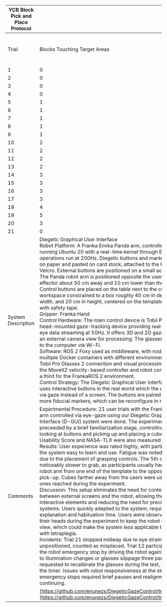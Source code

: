 | YCB Block Pick and Place Protocol |                                                                                                                                                                                                                                                                                                                                                                                                                                                                                                                                                                                                                                                                                                                                                                                                                                                                                                                                                                                                                                                                                                                                                                                                                                                                                                                                                                                                                                                                                                                                                                                                                                                                                                                                                                                                                                     |                                     |                                       |       |            |       |                     |
| --------------------------------- | ----------------------------------------------------------------------------------------------------------------------------------------------------------------------------------------------------------------------------------------------------------------------------------------------------------------------------------------------------------------------------------------------------------------------------------------------------------------------------------------------------------------------------------------------------------------------------------------------------------------------------------------------------------------------------------------------------------------------------------------------------------------------------------------------------------------------------------------------------------------------------------------------------------------------------------------------------------------------------------------------------------------------------------------------------------------------------------------------------------------------------------------------------------------------------------------------------------------------------------------------------------------------------------------------------------------------------------------------------------------------------------------------------------------------------------------------------------------------------------------------------------------------------------------------------------------------------------------------------------------------------------------------------------------------------------------------------------------------------------------------------------------------------------------------------------------------------------- | ----------------------------------- | ------------------------------------- | ----- | ---------- | ----- | ------------------- |
| Trial                             | Blocks Touching Target Areas                                                                                                                                                                                                                                                                                                                                                                                                                                                                                                                                                                                                                                                                                                                                                                                                                                                                                                                                                                                                                                                                                                                                                                                                                                                                                                                                                                                                                                                                                                                                                                                                                                                                                                                                                                                                        | Blocks Entirely Within Target Areas | Blocks Partially Off Printed Template | Score | Total Time | SUS   | NASA-TLX (Weighted) | System Usability Score of 75.36 | NASA-TLX of 44.76 | Robot Params: Max vel of [0.1, 0.06, 0.08] m/s (left/right, up/down, forwards/backwards) Force limit of 30N | Dwell time of 400ms |
| 1                                 | 0                                                                                                                                                                                                                                                                                                                                                                                                                                                                                                                                                                                                                                                                                                                                                                                                                                                                                                                                                                                                                                                                                                                                                                                                                                                                                                                                                                                                                                                                                                                                                                                                                                                                                                                                                                                                                                   | 8                                   | 0                                     | 16    | 10:37.20   | 90.00 | 41.33               |  |  |  |  |
| 2                                 | 0                                                                                                                                                                                                                                                                                                                                                                                                                                                                                                                                                                                                                                                                                                                                                                                                                                                                                                                                                                                                                                                                                                                                                                                                                                                                                                                                                                                                                                                                                                                                                                                                                                                                                                                                                                                                                                   | 8                                   | 0                                     | 16    | 10:39.22   | 77.50 | 34.67               |  |  |  |  |
| 3                                 | 0                                                                                                                                                                                                                                                                                                                                                                                                                                                                                                                                                                                                                                                                                                                                                                                                                                                                                                                                                                                                                                                                                                                                                                                                                                                                                                                                                                                                                                                                                                                                                                                                                                                                                                                                                                                                                                   | 8                                   | 0                                     | 16    | 11:15.00   | 85.00 | 21.67               |  |  |  |  |
| 4                                 | 0                                                                                                                                                                                                                                                                                                                                                                                                                                                                                                                                                                                                                                                                                                                                                                                                                                                                                                                                                                                                                                                                                                                                                                                                                                                                                                                                                                                                                                                                                                                                                                                                                                                                                                                                                                                                                                   | 8                                   | 0                                     | 16    | 11:35.71   | 95.00 | 35.33               |  |  |  |  |
| 5                                 | 1                                                                                                                                                                                                                                                                                                                                                                                                                                                                                                                                                                                                                                                                                                                                                                                                                                                                                                                                                                                                                                                                                                                                                                                                                                                                                                                                                                                                                                                                                                                                                                                                                                                                                                                                                                                                                                   | 7                                   | 0                                     | 15    | 08:24.82   | 82.50 | 15.33               |  |  |  |  |
| 6                                 | 1                                                                                                                                                                                                                                                                                                                                                                                                                                                                                                                                                                                                                                                                                                                                                                                                                                                                                                                                                                                                                                                                                                                                                                                                                                                                                                                                                                                                                                                                                                                                                                                                                                                                                                                                                                                                                                   | 7                                   | 0                                     | 15    | 10:45.67   | 80.00 | 23.33               |  |  |  |  |
| 7                                 | 1                                                                                                                                                                                                                                                                                                                                                                                                                                                                                                                                                                                                                                                                                                                                                                                                                                                                                                                                                                                                                                                                                                                                                                                                                                                                                                                                                                                                                                                                                                                                                                                                                                                                                                                                                                                                                                   | 7                                   | 0                                     | 15    | 10:58.50   | 95.00 | 55.00               |  |  |  |  |
| 8                                 | 1                                                                                                                                                                                                                                                                                                                                                                                                                                                                                                                                                                                                                                                                                                                                                                                                                                                                                                                                                                                                                                                                                                                                                                                                                                                                                                                                                                                                                                                                                                                                                                                                                                                                                                                                                                                                                                   | 7                                   | 0                                     | 15    | 15:23.39   | 77.50 | 45.67               |  |  |  |  |
| 9                                 | 1                                                                                                                                                                                                                                                                                                                                                                                                                                                                                                                                                                                                                                                                                                                                                                                                                                                                                                                                                                                                                                                                                                                                                                                                                                                                                                                                                                                                                                                                                                                                                                                                                                                                                                                                                                                                                                   | 7                                   | 0                                     | 15    | 18:06.92   | 55.00 | 57.67               |  |  |  |  |
| 10                                | 2                                                                                                                                                                                                                                                                                                                                                                                                                                                                                                                                                                                                                                                                                                                                                                                                                                                                                                                                                                                                                                                                                                                                                                                                                                                                                                                                                                                                                                                                                                                                                                                                                                                                                                                                                                                                                                   | 6                                   | 0                                     | 14    | 08:42.51   | 70.00 | 66.67               |  |  |  |  |
| 11                                | 2                                                                                                                                                                                                                                                                                                                                                                                                                                                                                                                                                                                                                                                                                                                                                                                                                                                                                                                                                                                                                                                                                                                                                                                                                                                                                                                                                                                                                                                                                                                                                                                                                                                                                                                                                                                                                                   | 6                                   | 0                                     | 14    | 11:57.83   | 75.00 | 29.33               |  |  |  |  |
| 12                                | 2                                                                                                                                                                                                                                                                                                                                                                                                                                                                                                                                                                                                                                                                                                                                                                                                                                                                                                                                                                                                                                                                                                                                                                                                                                                                                                                                                                                                                                                                                                                                                                                                                                                                                                                                                                                                                                   | 6                                   | 0                                     | 14    | 14:05.12   | 70.00 | 58.00               |  |  |  |  |
| 13                                | 2                                                                                                                                                                                                                                                                                                                                                                                                                                                                                                                                                                                                                                                                                                                                                                                                                                                                                                                                                                                                                                                                                                                                                                                                                                                                                                                                                                                                                                                                                                                                                                                                                                                                                                                                                                                                                                   | 6                                   | 0                                     | 14    | 14:16.89   | 75.00 | 31.67               |  |  |  |  |
| 14                                | 3                                                                                                                                                                                                                                                                                                                                                                                                                                                                                                                                                                                                                                                                                                                                                                                                                                                                                                                                                                                                                                                                                                                                                                                                                                                                                                                                                                                                                                                                                                                                                                                                                                                                                                                                                                                                                                   | 5                                   | 0                                     | 13    | 10:11.26   | 75.00 | 59.00               |  |  |  |  |
| 15                                | 3                                                                                                                                                                                                                                                                                                                                                                                                                                                                                                                                                                                                                                                                                                                                                                                                                                                                                                                                                                                                                                                                                                                                                                                                                                                                                                                                                                                                                                                                                                                                                                                                                                                                                                                                                                                                                                   | 5                                   | 0                                     | 13    | 11:00.00   | 85.00 | 17.00               |  |  |  |  |
| 16                                | 3                                                                                                                                                                                                                                                                                                                                                                                                                                                                                                                                                                                                                                                                                                                                                                                                                                                                                                                                                                                                                                                                                                                                                                                                                                                                                                                                                                                                                                                                                                                                                                                                                                                                                                                                                                                                                                   | 5                                   | 0                                     | 13    | 12:12.46   | 45.00 | 78.67               |  |  |  |  |
| 17                                | 3                                                                                                                                                                                                                                                                                                                                                                                                                                                                                                                                                                                                                                                                                                                                                                                                                                                                                                                                                                                                                                                                                                                                                                                                                                                                                                                                                                                                                                                                                                                                                                                                                                                                                                                                                                                                                                   | 5                                   | 0                                     | 13    | 14:12.35   | 82.50 | 53.67               |  |  |  |  |
| 18                                | 4                                                                                                                                                                                                                                                                                                                                                                                                                                                                                                                                                                                                                                                                                                                                                                                                                                                                                                                                                                                                                                                                                                                                                                                                                                                                                                                                                                                                                                                                                                                                                                                                                                                                                                                                                                                                                                   | 4                                   | 0                                     | 12    | 09:59.00   | 77.50 | 51.67               |  |  |  |  |
| 19                                | 5                                                                                                                                                                                                                                                                                                                                                                                                                                                                                                                                                                                                                                                                                                                                                                                                                                                                                                                                                                                                                                                                                                                                                                                                                                                                                                                                                                                                                                                                                                                                                                                                                                                                                                                                                                                                                                   | 3                                   | 0                                     | 11    | 15:05.00   | 77.50 | 34.33               |  |  |  |  |
| 20                                | 3                                                                                                                                                                                                                                                                                                                                                                                                                                                                                                                                                                                                                                                                                                                                                                                                                                                                                                                                                                                                                                                                                                                                                                                                                                                                                                                                                                                                                                                                                                                                                                                                                                                                                                                                                                                                                                   | 4                                   | 1                                     | 10    | 12:12.42   | 62.50 | 49.67               |  |  |  |  |
| 21                                | 0                                                                                                                                                                                                                                                                                                                                                                                                                                                                                                                                                                                                                                                                                                                                                                                                                                                                                                                                                                                                                                                                                                                                                                                                                                                                                                                                                                                                                                                                                                                                                                                                                                                                                                                                                                                                                                   | 6                                   | 0                                     | 8     | 17:08.05   | 50.00 | 80.33               |  |  |  |  |
| System Description                | Diegetic Graphical User Interface<br>Robot Platform: A Franka Emika Panda arm, controlled via a PC running Ubuntu 20 with a real-time kernel through Ethernet. Robotic operations run at 200Hz. Diegetic buttons and markers are printed on paper and pasted on card stock, attached to the Franka Arm with Velcro. External buttons are positioned on a small acrylic platform. The Panda robot arm is positioned opposite the user, with the end effector about 50 cm away and 10 cm lower than the user’s head. Control buttons are placed on the table next to the cubes, within a workspace constrained to a box roughly 40 cm in depth, 30 cm in width, and 20 cm in height, centered on the template and marked with safety tape.<br>Gripper: Franka Hand<br>Control Hardware: The main control device is Tobii Pro Glasses 2, a head-mounted gaze-tracking device providing real-time video and eye data streaming at 50Hz. It offers 3D and 2D gaze positions and an external camera view for processing. The glasses are connected to the computer via Wi-Fi.<br>Software: ROS 2 Foxy used as middleware, with nodes running on multiple Docker containers with different environments: one for the Tobii Pro Glasses 2 connection and visual processing, another for the MoveIt2 velocity-based controller and robot configuration, and a third for the FrankaROS 2 environment.<br>Control Strategy: The Diegetic Graphical User Interfaces (D-GUI) uses interactive buttons in the real world which the user can trigger via gaze instead of a screen. The buttons are paired with one or more fiducial markers, which can be reconfigure in real time.                                                                                                                                                                |                                     |                                       |       |            |       |                     |  |
| Comments                          | Experimental Procedure: 21 user trials with the Franka Emika Panda arm controlled via eye-gaze using our Diegetic Graphical User Interface (D-GUI) system were done. The experiment was preceeded by a brief familiarization stage, controlling the robot by looking at buttons and picking up and placing a cube. System Usability Score and NASA-TLX were also measured after the test.<br>Results: User experience was rated highly, with participants finding the system easy to learn and use. Fatigue was noted, particularly due to the placement of grasping controls. The 5th cube was noticeably slower to grab, as participants usually had to move the robot arm from one end of the template to the opposite to resume pick-up. Cubes farther away from the users were usually the last ones reached during the experiment.<br>Discussion: This setup eliminates the need for context-switching between external screens and the robot, allowing the use of larger interactive elements and reducing the need for precise gaze systems. Users quickly adapted to the system, requiring minimal explanation and habituation time. Users were observed to move their heads during the experiment to keep the robot end-effector in view, which could make the system less applicable to individuals with tetraplegia.<br>Incidents: Trial 21 stopped midway due to eye strain with two blocks unpositioned, counted as misplaced. Trial 12 participant triggered the robot emergency stop by driving the robot against the table. Due to illumination changes or glasses slippage three participants requested to recalibrate the glasses during the test, briefly pausing the timer. Issues with robot responsiveness at the stencil's edge or emergency stops required brief pauses and realignment before continuing. |                                     |                                       |       |            |       |                     |  |
|                                   | [https://github.com/enunezs/DiegeticGazeControl/tree/Release_1.0](https://github.com/enunezs/DiegeticGazeControl/tree/Release_1.0)                                                                                                                                                                                                                                                                                                                                                                                                                                                                                                                                                                                                                                                                                                                                                                                                                                                                                                                                                                                                                                                                                                                                                                                                                                                                                                                                                                                                                                                                                                                                                                                                                                                                                                  |                                     |                                       |       |            |       |                     |  |
